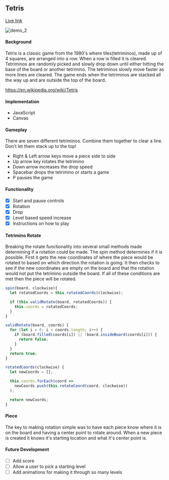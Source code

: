 ## Tetris

[Live link](https://imahungrypanda.github.io/Tetris/)

![demo_2](/assets/demo_2.gif)

#### Background
Tetris is a classic game from the 1980's where tiles(tetriminos), made up of 4 squares, are arranged into a row. When a row is filled it is cleared. Tetriminos are randomly picked and slowly drop down until either hitting the base of the board or another tetrimino. The tetriminos slowly move faster as more lines are cleared. The game ends when the tetriminos are stacked all the way up and are outside the top of the board.

https://en.wikipedia.org/wiki/Tetris

#### Implementation
- JavaScript
- Canvas

#### Gameplay

There are seven different tetriminos. Combine them together to clear a line. Don't let them stack up to the top!

- Right & Left arrow keys move a piece side to side
- Up arrow key rotates the tetrimino
- Down arrow increases the drop speed
- Spacebar drops the tetrimino or starts a game
- P pauses the game

#### Functionality
- [x] Start and pause controls
- [x] Rotation
- [x] Drop
- [x] Level based speed increase
- [x] Instructions on how to play

#### Tetrimino Rotate

Breaking the rotate functionality into several small methods made determining if a rotation could be made. The spin method determines if it is possible. First it gets the new coordinates of where the piece would be rotated to based on which direction the rotation is going. It then checks to see if the new coordinates are empty on the board and that the rotation would not put the tetrimino outside the board. If all of these conditions are met then the piece will be rotated.


```JavaScript
spin(board, clockwise){
  let rotatedCoords = this.rotatedCoords(clockwise);

  if (this.validRotate(board, rotatedCoords)) {
    this.coords = rotatedCoords;
  }
}

validRotate(board, coords) {
  for (let i = 0; i < coords.length; i++) {
    if (board.filled(coords[i]) || !board.insideBoard(coords[i])) {
      return false;
    }
  }
  return true;
}

rotatedCoords(clockwise) {
  let newCoords = [];

  this.coords.forEach(coord =>
    newCoords.push(this.rotateCoord(coord, clockwise))
  );

  return newCoords;
}
```

#### Piece

The key to making rotation simple was to have each piece know where it is on the board and having a center point to rotate around. When a new piece is created it knows it's starting location and what it's center point is.

#### Future Development

- [ ] Add score
- [ ] Allow a user to pick a starting level
- [ ] Add animations for making it through so many levels
